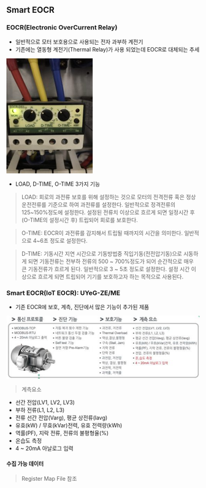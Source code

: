 ## Smart EOCR

### EOCR(Electronic OverCurrent Relay)
- 일반적으로 모터 보호용으로 사용되는 전자 과부하 계전기
- 기존에는 열동형 계전기(Thermal Relay)가 사용 되었는데 EOCR로 대체되는 추세

![EOCR](./image/EOCR.jpg)

- LOAD, D-TIME, O-TIME 3가지 기능
> LOAD: 회로의 과전류 보호를 위해 설정하는 것으로 모터의 전격전류 혹은 정상운전전류를 기준으로 하여 과전류를 설정한다. 
> 일반적으로 정격전류의 125~150%정도에 설정한다. 설정된 전류치 이상으로 흐르게 되면 일정시간 후(O-TIME의 설정시간 후) 트립되어 회로를 보호한다.

> O-TIME: EOCR이 과전류를 감지해서 트립될 때까지의 시간을 의미한다. 일반적으로 4~6초 정도로 설정한다.

> D-TIME: 기동시간 지연 시간으로 기동방법중 직입기동(전전압기동)으로 시동하게 되면 기동전류는 전부하 전류의 500 ~ 700%정도가 되어 순간적으로
> 매우 큰 기동전류가 흐르게 된다. 일반적으로 3 ~ 5초 정도로 설정한다. 설정 시간 이상으로 흐르게 되면 트립되어 기기를 보호하고자 하는 목적으로 사용된다.

### Smart EOCR(IoT EOCR): UYeG-ZE/ME

- 기존 EOCR에 보호, 계측, 진단에서 많은 기능이 추가된 제품

![Smart EOCR](./image/smart-eocr.JPG)

> 계측요소
- 선간 전압(LV1, LV2, LV3)
- 부하 전류(L1, L2, L3)
- 전류 선간 전압(Varg), 평균 상전류(lavg)
- 유효(kW) / 무효(kVar)전력, 유효 전력량(kWh)
- 역률(PF), 지락 전류, 전류의 불평형율(%)
- 온습도 측정
- 4 ~ 20mA 아날로그 입력

#### 수집 가능 데이터
> Register Map File 참조
